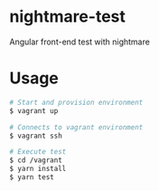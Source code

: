 # nightmare-test
Angular front-end test with nightmare

# Usage
```bash
# Start and provision environment
$ vagrant up

# Connects to vagrant environment
$ vagrant ssh

# Execute test
$ cd /vagrant
$ yarn install
$ yarn test
```
